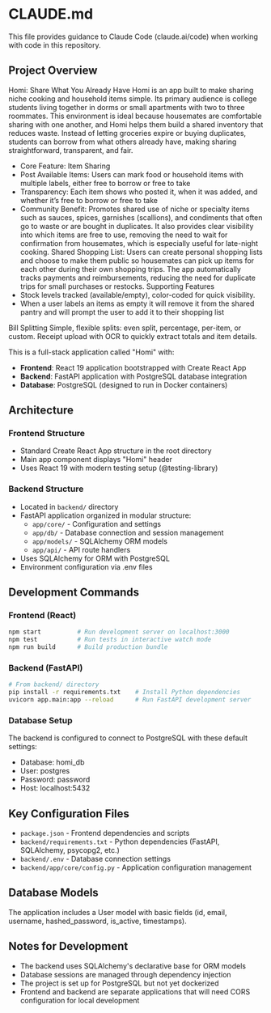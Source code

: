 # CLAUDE.md

This file provides guidance to Claude Code (claude.ai/code) when working with code in this repository.

## Project Overview

Homi: Share What You Already Have
Homi is an app built to make sharing niche cooking and household items simple. Its primary audience is college students living together in dorms or small apartments with two to three roommates. This environment is ideal because housemates are comfortable sharing with one another, and Homi helps them build a shared inventory that reduces waste. Instead of letting groceries expire or buying duplicates, students can borrow from what others already have, making sharing straightforward, transparent, and fair.
- Core Feature: Item Sharing
- Post Available Items: Users can mark food or household items with multiple labels, either free to borrow or free to take
- Transparency: Each item shows who posted it, when it was added, and whether it’s free to borrow or free to take
- Community Benefit: Promotes shared use of niche or specialty items such as sauces, spices, garnishes (scallions), and condiments that often go to waste or are bought in duplicates. It also provides clear visibility into which items are free to use, removing the need to wait for confirmation from housemates, which is especially useful for late-night cooking.
Shared Shopping List: Users can create personal shopping lists and choose to make them public so housemates can pick up items for each other during their own shopping trips. The app automatically tracks payments and reimbursements, reducing the need for duplicate trips for small purchases or restocks.
Supporting Features
- Stock levels tracked (available/empty), color-coded for quick visibility. 
- When a user labels an items as empty it will remove it from the shared pantry and will prompt the user to add it to their shopping list

Bill Splitting
Simple, flexible splits: even split, percentage, per-item, or custom.
Receipt upload with OCR to quickly extract totals and item details.

This is a full-stack application called "Homi" with:
- **Frontend**: React 19 application bootstrapped with Create React App
- **Backend**: FastAPI application with PostgreSQL database integration
- **Database**: PostgreSQL (designed to run in Docker containers)

## Architecture

### Frontend Structure
- Standard Create React App structure in the root directory
- Main app component displays "Homi" header
- Uses React 19 with modern testing setup (@testing-library)

### Backend Structure
- Located in `backend/` directory
- FastAPI application organized in modular structure:
  - `app/core/` - Configuration and settings
  - `app/db/` - Database connection and session management
  - `app/models/` - SQLAlchemy ORM models
  - `app/api/` - API route handlers
- Uses SQLAlchemy for ORM with PostgreSQL
- Environment configuration via .env files

## Development Commands

### Frontend (React)
```bash
npm start          # Run development server on localhost:3000
npm test           # Run tests in interactive watch mode
npm run build      # Build production bundle
```

### Backend (FastAPI)
```bash
# From backend/ directory
pip install -r requirements.txt    # Install Python dependencies
uvicorn app.main:app --reload      # Run FastAPI development server
```

### Database Setup
The backend is configured to connect to PostgreSQL with these default settings:
- Database: homi_db
- User: postgres
- Password: password
- Host: localhost:5432

## Key Configuration Files

- `package.json` - Frontend dependencies and scripts
- `backend/requirements.txt` - Python dependencies (FastAPI, SQLAlchemy, psycopg2, etc.)
- `backend/.env` - Database connection settings
- `backend/app/core/config.py` - Application configuration management

## Database Models

The application includes a User model with basic fields (id, email, username, hashed_password, is_active, timestamps).

## Notes for Development

- The backend uses SQLAlchemy's declarative base for ORM models
- Database sessions are managed through dependency injection
- The project is set up for PostgreSQL but not yet dockerized
- Frontend and backend are separate applications that will need CORS configuration for local development